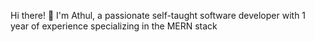 Hi there! 👋 I'm Athul, a passionate self-taught software developer with 1 year of experience specializing in the MERN stack
